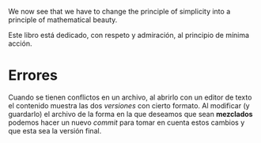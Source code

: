 We now see that we have to change the principle of simplicity into a
principle of mathematical beauty.

Este libro está dedicado,
con respeto y admiración,
al principio de mínima acción.

# Errores

Cuando se tienen conflictos en un archivo, al abrirlo con un editor de
texto el contenido muestra las dos _versiones_ con cierto formato. Al
modificar (y guardarlo) el archivo de la forma en la que deseamos que sean
__mezclados__ podemos hacer un nuevo _commit_ para tomar en cuenta
estos cambios y que esta sea la versión final.
